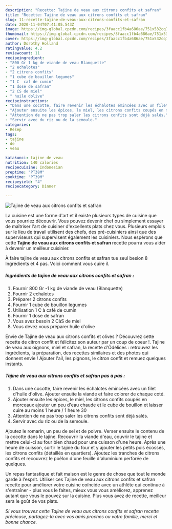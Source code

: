 ```yaml
---
description: "Recette: Tajine de veau aux citrons confits et safran"
title: "Recette: Tajine de veau aux citrons confits et safran"
slug: 11-recette-tajine-de-veau-aux-citrons-confits-et-safran
date: 2020-11-04T07:41:05.543Z
image: https://img-global.cpcdn.com/recipes/3faacc1fb4a686ae/751x532cq70/tajine-de-veau-aux-citrons-confits-et-safran-photo-principale-de-la-recette.jpg
thumbnail: https://img-global.cpcdn.com/recipes/3faacc1fb4a686ae/751x532cq70/tajine-de-veau-aux-citrons-confits-et-safran-photo-principale-de-la-recette.jpg
cover: https://img-global.cpcdn.com/recipes/3faacc1fb4a686ae/751x532cq70/tajine-de-veau-aux-citrons-confits-et-safran-photo-principale-de-la-recette.jpg
author: Dorothy Holland
ratingvalue: 4.2
reviewcount: 11
recipeingredient:
- "800 Gr 1 kg de viande de veau Blanquette"
- "2 echalotes"
- "2 citrons confits"
- "1 cube de bouillon legumes"
- "1 C  caf de cumin"
- "1 dose de safran"
- "2 CS de miel"
- " huile dolive"
recipeinstructions:
- "Dans une cocotte, faire revenir les échalotes émincées avec un filet d&#39;huile d&#39;olive. Ajouter ensuite la viande et faire colorer de chaque coté."
- "Ajouter ensuite les épices, le miel, les citrons confits coupés en morceaux ajouter un peu d&#39;eau chaude et le cube de bouillon et laisser cuire au moins 1 heure / 1 heure 30"
- "Attention de ne pas trop saler les citrons confits sont déjà salés."
- "Servir avec du riz ou de la semoule."
categories:
- Resep
tags:
- tajine
- de
- veau

katakunci: tajine de veau 
nutrition: 140 calories
recipecuisine: Indonesian
preptime: "PT38M"
cooktime: "PT39M"
recipeyield: "4"
recipecategory: Dinner

---
```



![Tajine de veau aux citrons confits et safran](https://img-global.cpcdn.com/recipes/3faacc1fb4a686ae/751x532cq70/tajine-de-veau-aux-citrons-confits-et-safran-photo-principale-de-la-recette.jpg)

La cuisine est une forme d'art et il existe plusieurs types de cuisine que vous pourriez découvrir. Vous pouvez devenir chef ou simplement essayer de maîtriser l'art de cuisiner d'excellents plats chez vous. Plusieurs emplois sur le lieu de travail utilisent des chefs, des pré-cuisiniers ainsi que des superviseurs qui supervisent également les cuisiniers. Nous espérons que cette <strong> Tajine de veau aux citrons confits et safran </strong> recette pourra vous aider à devenir un meilleur cuisinier.

<!--inarticleads1-->

À faire tajine de veau aux citrons confits et safran tue seul besion 8 Ingrédients et 4 pas. Voici comment vous cuire il.

##### Ingrédients de tajine de veau aux citrons confits et safran :

1. Fournir 800 Gr -1 kg de viande de veau (Blanquette)
1. Fournir 2 echalotes
1. Préparer 2 citrons confits
1. Fournir 1 cube de bouillon legumes
1. Utilisation 1 C à café de cumin
1. Fournir 1 dose de safran
1. Vous avez besoin 2 CàS de miel
1. Vous devez vous préparer  huile d&#39;olive


Envie de Tajine de veau aux citrons confits et olives ? Découvrez cette recette de citron confit et félicitez son auteur par un coup de coeur !. Tajine de veau aux oignons, miel et safran, la recette d&#39;Ôdélices : retrouvez les ingrédients, la préparation, des recettes similaires et des photos qui donnent envie ! Ajouter l&#39;ail, les pignons, le citron confit et remuez quelques instants. 

<!--inarticleads2-->

##### Tajine de veau aux citrons confits et safran pas à pas :

1. Dans une cocotte, faire revenir les échalotes émincées avec un filet d&#39;huile d&#39;olive. Ajouter ensuite la viande et faire colorer de chaque coté.
1. Ajouter ensuite les épices, le miel, les citrons confits coupés en morceaux ajouter un peu d&#39;eau chaude et le cube de bouillon et laisser cuire au moins 1 heure / 1 heure 30
1. Attention de ne pas trop saler les citrons confits sont déjà salés.
1. Servir avec du riz ou de la semoule.


Ajoutez le romarin, un peu de sel et de poivre. Verser ensuite le contenu de la cocotte dans le tajine. Recouvrir la viande d&#39;eau, couvrir le tajine et mettre celui-ci au four bien chaud pour une cuisson d&#39;une heure. Après une heure de cuisson, sortir le tajine du four et y ajouter les petits pois écossés, les citrons confits (détaillés en quartiers). Ajoutez les tranches de citrons confits et recouvrez le poêlon d&#39;une feuille d&#39;aluminium perforée de quelques. 

<!--inarticleads1-->

<p>
Un repas fantastique et fait maison est le genre de chose que tout le monde garde à l'esprit. Utiliser ces Tajine de veau aux citrons confits et safran recette pour améliorer votre cuisine coïncide avec un athlète qui continue à s'entraîner - plus vous le faites, mieux vous vous améliorez, apprenez autant que vous le pouvez sur la cuisine. Plus vous avez de recette, meilleur sera le goût de vos plats.
</p>

<p>
<i>Si vous trouvez cette Tajine de veau aux citrons confits et safran recette précieuse, partagez-la avec vos amis proches ou votre famille, merci et bonne chance.</i>
</p>
